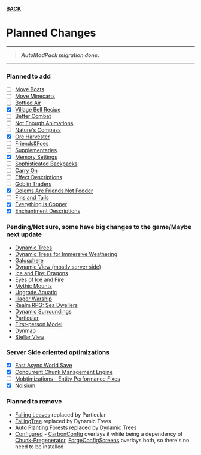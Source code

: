 [**BACK**](./)

# Planned Changes

***

> ***AutoModPack migration done.***

***

### Planned to add

  - [ ] [Move Boats](https://www.curseforge.com/minecraft/mc-mods/move-boats)
  - [ ] [Move Minecarts](https://www.curseforge.com/minecraft/mc-mods/move-minecarts)
  - [ ] [Bottled Air](https://www.curseforge.com/minecraft/mc-mods/bottled-air)
  - [x] [Village Bell Recipe](https://www.curseforge.com/minecraft/mc-mods/village-bell-recipe)  
  - [ ] [Better Combat](https://www.curseforge.com/minecraft/mc-mods/better-combat-by-daedelus)
  - [ ] [Not Enough Animations](https://www.curseforge.com/minecraft/mc-mods/not-enough-animations)
  - [ ] [Nature's Compass](https://www.curseforge.com/minecraft/mc-mods/natures-compass)
  - [x] [Ore Harvester](https://www.curseforge.com/minecraft/mc-mods/ore-harvester)
  - [ ] [Friends&Foes](https://www.curseforge.com/minecraft/mc-mods/friends-and-foes-forge)
  - [ ] [Supplementaries](https://www.curseforge.com/minecraft/mc-mods/supplementaries)
  - [x] [Memory Settings](https://www.curseforge.com/minecraft/mc-mods/memory-settings)
  - [ ] [Sophisticated Backpacks](https://www.curseforge.com/minecraft/mc-mods/sophisticated-backpacks)
  - [ ] [Carry On](https://www.curseforge.com/minecraft/mc-mods/carry-on)
  - [ ] [Effect Descriptions](https://www.curseforge.com/minecraft/mc-mods/new-effect-descriptions)
  - [ ] [Goblin Traders](https://www.curseforge.com/minecraft/mc-mods/goblin-traders)
  - [x] [Golems Are Friends Not Fodder](https://www.curseforge.com/minecraft/mc-mods/golemsarefriends)
  - [ ] [Fins and Tails](https://www.curseforge.com/minecraft/mc-mods/fins-and-tails)
  - [x] [Everything is Copper](https://www.curseforge.com/minecraft/mc-mods/everythingcopper)
  - [X] [Enchantment Descriptions](https://www.curseforge.com/minecraft/mc-mods/enchantment-descriptions)

### Pending/Not sure, some have big changes to the game/Maybe next update
    
  - [Dynamic Trees](https://www.curseforge.com/minecraft/mc-mods/dynamictrees)
  - [Dynamic Trees for Immersive Weathering](https://www.curseforge.com/minecraft/mc-mods/dynamic-trees-for-immersive-weathering-soils)
  - [Galosphere](https://www.curseforge.com/minecraft/mc-mods/galosphere)
  - [Dynamic View (mostly server side)](https://www.curseforge.com/minecraft/mc-mods/dynamic-view)
  - [Ice and Fire: Dragons](https://www.curseforge.com/minecraft/mc-mods/ice-and-fire-dragons)
  - [Eyes of Ice and Fire](https://www.curseforge.com/minecraft/mc-mods/eyes-of-ice-and-fire)
  - [Mythic Mounts](https://www.curseforge.com/minecraft/mc-mods/mythic-mounts-forge)
  - [Upgrade Aquatic](https://www.curseforge.com/minecraft/mc-mods/upgrade-aquatic)
  - [Illager Warship](https://www.curseforge.com/minecraft/mc-mods/illager-warship)
  - [Realm RPG: Sea Dwellers](https://www.curseforge.com/minecraft/mc-mods/nocubes-sea-dwellers)
  - [Dynamic Surroundings](https://www.curseforge.com/minecraft/mc-mods/dynamic-surroundings)
  - [Particular](https://www.curseforge.com/minecraft/mc-mods/particular-reforged)
  - [First-person Model](https://www.curseforge.com/minecraft/mc-mods/first-person-model)
  - [Dynmap](https://www.curseforge.com/minecraft/mc-mods/dynmapforge)
  - [Stellar View](https://www.curseforge.com/minecraft/mc-mods/stellarview)

### Server Side oriented optimizations

- [x] [Fast Async World Save](https://www.curseforge.com/minecraft/mc-mods/fast-async-world-save-forge-fabric)
- [x] [Concurrent Chunk Management Engine](https://www.curseforge.com/minecraft/mc-mods/c2me)
- [ ] [Mobtimizations - Entity Performance Fixes](https://www.curseforge.com/minecraft/mc-mods/mobtimizations)
- [x] [Noisium](https://www.curseforge.com/minecraft/mc-mods/noisium)

### Planned to remove

  - [Falling Leaves](https://www.curseforge.com/minecraft/mc-mods/falling-leaves-forge) replaced by Particular
  - [FallingTree](https://www.curseforge.com/minecraft/mc-mods/falling-tree) replaced by Dynamic Trees
  - [Auto Planting Forests](https://www.curseforge.com/minecraft/mc-mods/auto-plant) replaced by Dynamic Trees
  - [Configured](https://www.curseforge.com/minecraft/mc-mods/configured) - [CarbonConfig](https://www.curseforge.com/minecraft/mc-mods/carbon-config) overlays it while being a dependency of [Chunk-Pregenerator](https://www.curseforge.com/minecraft/mc-mods/chunkpregenerator), [ForgeConfigScreens](https://www.curseforge.com/minecraft/mc-mods/config-menus-forge) overlays both, so there's no need to be installed
